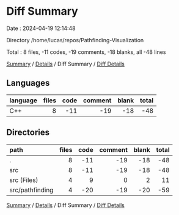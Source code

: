 # Diff Summary

Date : 2024-04-19 12:14:48

Directory /home/lucas/repos/Pathfinding-Visualization

Total : 8 files,  -11 codes, -19 comments, -18 blanks, all -48 lines

[Summary](results.md) / [Details](details.md) / Diff Summary / [Diff Details](diff-details.md)

## Languages
| language | files | code | comment | blank | total |
| :--- | ---: | ---: | ---: | ---: | ---: |
| C++ | 8 | -11 | -19 | -18 | -48 |

## Directories
| path | files | code | comment | blank | total |
| :--- | ---: | ---: | ---: | ---: | ---: |
| . | 8 | -11 | -19 | -18 | -48 |
| src | 8 | -11 | -19 | -18 | -48 |
| src (Files) | 4 | 9 | 0 | 2 | 11 |
| src/pathfinding | 4 | -20 | -19 | -20 | -59 |

[Summary](results.md) / [Details](details.md) / Diff Summary / [Diff Details](diff-details.md)